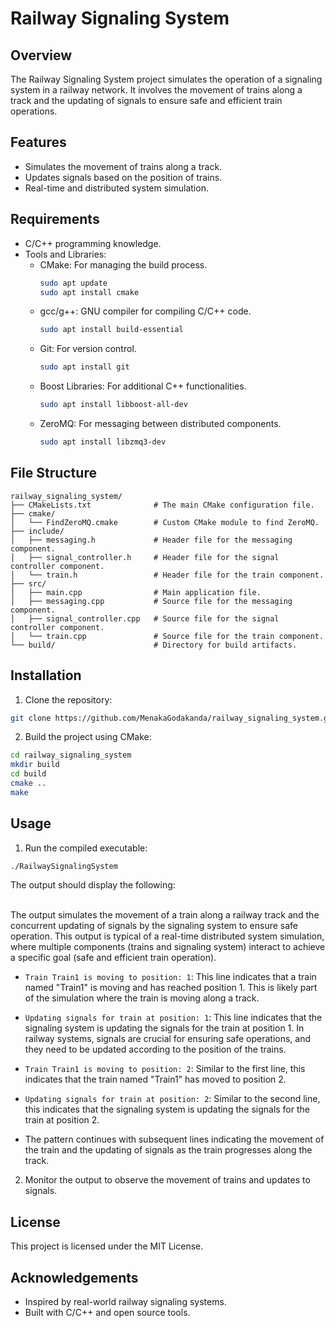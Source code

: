 # Railway Signaling System
## Overview
The Railway Signaling System project simulates the operation of a signaling system in a railway network. It involves the movement of trains along a track and the updating of signals to ensure safe and efficient train operations.

## Features
- Simulates the movement of trains along a track.
- Updates signals based on the position of trains.
- Real-time and distributed system simulation.

## Requirements
- C/C++ programming knowledge.
- Tools and Libraries:
  - CMake: For managing the build process.
    ```sh
    sudo apt update
    sudo apt install cmake
    ```
  - gcc/g++: GNU compiler for compiling C/C++ code.
    ```sh
    sudo apt install build-essential
    ```
  - Git: For version control.
    ```sh
    sudo apt install git
    ```
  - Boost Libraries: For additional C++ functionalities.
    ```sh
    sudo apt install libboost-all-dev
    ```
  - ZeroMQ: For messaging between distributed components.
    ```sh
    sudo apt install libzmq3-dev
    ```

## File Structure
```
railway_signaling_system/
├── CMakeLists.txt              # The main CMake configuration file.
├── cmake/
│   └── FindZeroMQ.cmake        # Custom CMake module to find ZeroMQ.
├── include/
│   ├── messaging.h             # Header file for the messaging component.
│   ├── signal_controller.h     # Header file for the signal controller component.
│   └── train.h                 # Header file for the train component.
├── src/
│   ├── main.cpp                # Main application file.
│   ├── messaging.cpp           # Source file for the messaging component.
│   ├── signal_controller.cpp   # Source file for the signal controller component.
│   └── train.cpp               # Source file for the train component.
└── build/                      # Directory for build artifacts.
```

## Installation
1. Clone the repository:

```bash
git clone https://github.com/MenakaGodakanda/railway_signaling_system.git
```

2. Build the project using CMake:
```bash
cd railway_signaling_system
mkdir build
cd build
cmake ..
make
```

## Usage
1. Run the compiled executable:
```bash
./RailwaySignalingSystem
```

The output should display the following: <br><br>

The output simulates the movement of a train along a railway track and the concurrent updating of signals by the signaling system to ensure safe operation. This output is typical of a real-time distributed system simulation, where multiple components (trains and signaling system) interact to achieve a specific goal (safe and efficient train operation).

- `Train Train1 is moving to position: 1`: This line indicates that a train named "Train1" is moving and has reached position 1. This is likely part of the simulation where the train is moving along a track.

- `Updating signals for train at position: 1`: This line indicates that the signaling system is updating the signals for the train at position 1. In railway systems, signals are crucial for ensuring safe operations, and they need to be updated according to the position of the trains.

- `Train Train1 is moving to position: 2`: Similar to the first line, this indicates that the train named "Train1" has moved to position 2.

- `Updating signals for train at position: 2`: Similar to the second line, this indicates that the signaling system is updating the signals for the train at position 2.

- The pattern continues with subsequent lines indicating the movement of the train and the updating of signals as the train progresses along the track.

2. Monitor the output to observe the movement of trains and updates to signals.

## License
This project is licensed under the MIT License.

## Acknowledgements
- Inspired by real-world railway signaling systems.
- Built with C/C++ and open source tools.

